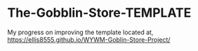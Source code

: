 # The-Gobblin-Store-TEMPLATE
My progress on improving the template located at, 
https://ellis8555.github.io/WYWM-Goblin-Store-Project/
